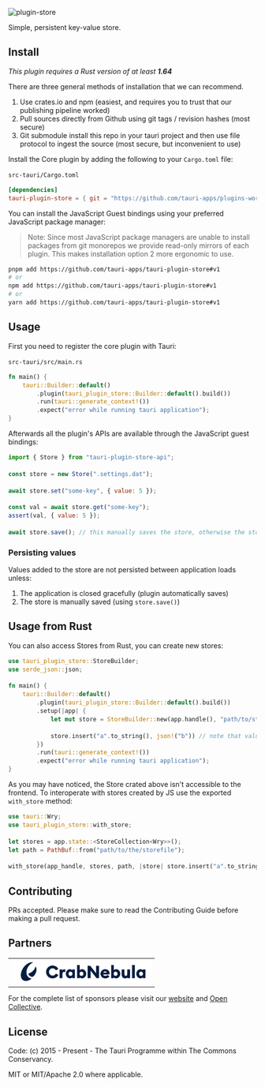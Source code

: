 ![plugin-store](banner.png)

Simple, persistent key-value store.

## Install

_This plugin requires a Rust version of at least **1.64**_

There are three general methods of installation that we can recommend.

1. Use crates.io and npm (easiest, and requires you to trust that our publishing pipeline worked)
2. Pull sources directly from Github using git tags / revision hashes (most secure)
3. Git submodule install this repo in your tauri project and then use file protocol to ingest the source (most secure, but inconvenient to use)

Install the Core plugin by adding the following to your `Cargo.toml` file:

`src-tauri/Cargo.toml`

```toml
[dependencies]
tauri-plugin-store = { git = "https://github.com/tauri-apps/plugins-workspace", branch = "v1" }
```

You can install the JavaScript Guest bindings using your preferred JavaScript package manager:

> Note: Since most JavaScript package managers are unable to install packages from git monorepos we provide read-only mirrors of each plugin. This makes installation option 2 more ergonomic to use.

```sh
pnpm add https://github.com/tauri-apps/tauri-plugin-store#v1
# or
npm add https://github.com/tauri-apps/tauri-plugin-store#v1
# or
yarn add https://github.com/tauri-apps/tauri-plugin-store#v1
```

## Usage

First you need to register the core plugin with Tauri:

`src-tauri/src/main.rs`

```rust
fn main() {
    tauri::Builder::default()
        .plugin(tauri_plugin_store::Builder::default().build())
        .run(tauri::generate_context!())
        .expect("error while running tauri application");
}
```

Afterwards all the plugin's APIs are available through the JavaScript guest bindings:

```javascript
import { Store } from "tauri-plugin-store-api";

const store = new Store(".settings.dat");

await store.set("some-key", { value: 5 });

const val = await store.get("some-key");
assert(val, { value: 5 });

await store.save(); // this manually saves the store, otherwise the store is only saved when your app is closed
```

### Persisting values

Values added to the store are not persisted between application loads unless:

1. The application is closed gracefully (plugin automatically saves)
2. The store is manually saved (using `store.save()`)

## Usage from Rust

You can also access Stores from Rust, you can create new stores:

```rust
use tauri_plugin_store::StoreBuilder;
use serde_json::json;

fn main() {
    tauri::Builder::default()
        .plugin(tauri_plugin_store::Builder::default().build())
        .setup(|app| {
            let mut store = StoreBuilder::new(app.handle(), "path/to/store.bin".parse()?).build();

            store.insert("a".to_string(), json!("b")) // note that values must be serd_json::Value to be compatible with JS
        })
        .run(tauri::generate_context!())
        .expect("error while running tauri application");
}
```

As you may have noticed, the Store crated above isn't accessible to the frontend. To interoperate with stores created by JS use the exported `with_store` method:

```rust
use tauri::Wry;
use tauri_plugin_store::with_store;

let stores = app.state::<StoreCollection<Wry>>();
let path = PathBuf::from("path/to/the/storefile");

with_store(app_handle, stores, path, |store| store.insert("a".to_string(), json!("b")))
```

## Contributing

PRs accepted. Please make sure to read the Contributing Guide before making a pull request.

## Partners

<table>
  <tbody>
    <tr>
      <td align="center" valign="middle">
        <a href="https://crabnebula.dev" target="_blank">
          <img src="/.github/sponsors/crabnebula.svg" alt="CrabNebula" width="283">
        </a>
      </td>
    </tr>
  </tbody>
</table>

For the complete list of sponsors please visit our [website](https://tauri.app#sponsors) and [Open Collective](https://opencollective.com/tauri).

## License

Code: (c) 2015 - Present - The Tauri Programme within The Commons Conservancy.

MIT or MIT/Apache 2.0 where applicable.
